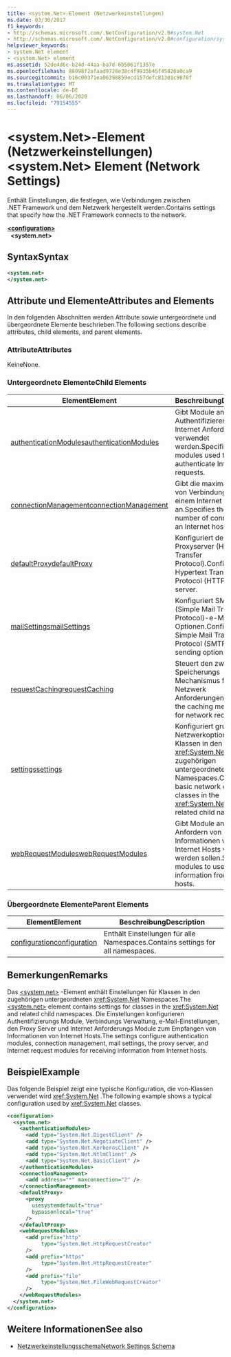 ```yaml
---
title: <system.Net>-Element (Netzwerkeinstellungen)
ms.date: 03/30/2017
f1_keywords:
- http://schemas.microsoft.com/.NetConfiguration/v2.0#system.Net
- http://schemas.microsoft.com/.NetConfiguration/v2.0#configuration/system.Net
helpviewer_keywords:
- system.Net element
- <system.Net> element
ms.assetid: 52de4d6c-b24d-44aa-ba7d-6b5061f1357e
ms.openlocfilehash: 88098f2afaad9728e38c4f9935b45f45826a0ca9
ms.sourcegitcommit: b16c00371ea06398859ecd157defc81301c9070f
ms.translationtype: MT
ms.contentlocale: de-DE
ms.lasthandoff: 06/06/2020
ms.locfileid: "79154555"
---
```

# <a name="systemnet-element-network-settings"></a><span data-ttu-id="2f5cc-102">\<system.Net>-Element (Netzwerkeinstellungen)</span><span class="sxs-lookup"><span data-stu-id="2f5cc-102">\<system.Net> Element (Network Settings)</span></span>
<span data-ttu-id="2f5cc-103">Enthält Einstellungen, die festlegen, wie Verbindungen zwischen .NET Framework und dem Netzwerk hergestellt werden.</span><span class="sxs-lookup"><span data-stu-id="2f5cc-103">Contains settings that specify how the .NET Framework connects to the network.</span></span>  
  
[**\<configuration>**](../configuration-element.md)  
&nbsp;&nbsp;**\<system.net>**  
  
## <a name="syntax"></a><span data-ttu-id="2f5cc-104">Syntax</span><span class="sxs-lookup"><span data-stu-id="2f5cc-104">Syntax</span></span>  
  
```xml  
<system.net>
</system.net>  
```  
  
## <a name="attributes-and-elements"></a><span data-ttu-id="2f5cc-105">Attribute und Elemente</span><span class="sxs-lookup"><span data-stu-id="2f5cc-105">Attributes and Elements</span></span>  
 <span data-ttu-id="2f5cc-106">In den folgenden Abschnitten werden Attribute sowie untergeordnete und übergeordnete Elemente beschrieben.</span><span class="sxs-lookup"><span data-stu-id="2f5cc-106">The following sections describe attributes, child elements, and parent elements.</span></span>  
  
### <a name="attributes"></a><span data-ttu-id="2f5cc-107">Attribute</span><span class="sxs-lookup"><span data-stu-id="2f5cc-107">Attributes</span></span>  
 <span data-ttu-id="2f5cc-108">Keine</span><span class="sxs-lookup"><span data-stu-id="2f5cc-108">None.</span></span>  
  
### <a name="child-elements"></a><span data-ttu-id="2f5cc-109">Untergeordnete Elemente</span><span class="sxs-lookup"><span data-stu-id="2f5cc-109">Child Elements</span></span>  
  
|<span data-ttu-id="2f5cc-110">**Element**</span><span class="sxs-lookup"><span data-stu-id="2f5cc-110">**Element**</span></span>|<span data-ttu-id="2f5cc-111">**Beschreibung**</span><span class="sxs-lookup"><span data-stu-id="2f5cc-111">**Description**</span></span>|  
|-----------------|---------------------|  
|[<span data-ttu-id="2f5cc-112">authenticationModules</span><span class="sxs-lookup"><span data-stu-id="2f5cc-112">authenticationModules</span></span>](authenticationmodules-element-network-settings.md)|<span data-ttu-id="2f5cc-113">Gibt Module an, die zum Authentifizieren von Internet Anforderungen verwendet werden.</span><span class="sxs-lookup"><span data-stu-id="2f5cc-113">Specifies modules used to authenticate Internet requests.</span></span>|  
|[<span data-ttu-id="2f5cc-114">connectionManagement</span><span class="sxs-lookup"><span data-stu-id="2f5cc-114">connectionManagement</span></span>](connectionmanagement-element-network-settings.md)|<span data-ttu-id="2f5cc-115">Gibt die maximale Anzahl von Verbindungen mit einem Internet Host an.</span><span class="sxs-lookup"><span data-stu-id="2f5cc-115">Specifies the maximum number of connections to an Internet host.</span></span>|  
|[<span data-ttu-id="2f5cc-116">defaultProxy</span><span class="sxs-lookup"><span data-stu-id="2f5cc-116">defaultProxy</span></span>](defaultproxy-element-network-settings.md)|<span data-ttu-id="2f5cc-117">Konfiguriert den HTTP-Proxyserver (Hypertext Transfer Protocol).</span><span class="sxs-lookup"><span data-stu-id="2f5cc-117">Configures the Hypertext Transfer Protocol (HTTP) proxy server.</span></span>|  
|[<span data-ttu-id="2f5cc-118">mailSettings</span><span class="sxs-lookup"><span data-stu-id="2f5cc-118">mailSettings</span></span>](mailsettings-element-network-settings.md)|<span data-ttu-id="2f5cc-119">Konfiguriert SMTP (Simple Mail Transport Protocol)-e-Mail-Sende Optionen.</span><span class="sxs-lookup"><span data-stu-id="2f5cc-119">Configures Simple Mail Transport Protocol (SMTP) mail sending options.</span></span>|  
|[<span data-ttu-id="2f5cc-120">requestCaching</span><span class="sxs-lookup"><span data-stu-id="2f5cc-120">requestCaching</span></span>](requestcaching-element-network-settings.md)|<span data-ttu-id="2f5cc-121">Steuert den zwischen Speicherungs Mechanismus für Netzwerk Anforderungen.</span><span class="sxs-lookup"><span data-stu-id="2f5cc-121">Controls the caching mechanism for network requests.</span></span>|  
|[<span data-ttu-id="2f5cc-122">settings</span><span class="sxs-lookup"><span data-stu-id="2f5cc-122">settings</span></span>](settings-element-network-settings.md)|<span data-ttu-id="2f5cc-123">Konfiguriert grundlegende Netzwerkoptionen für Klassen in den <xref:System.Net> zugehörigen untergeordneten Namespaces.</span><span class="sxs-lookup"><span data-stu-id="2f5cc-123">Configures basic network options for classes in the <xref:System.Net> and related child namespaces.</span></span>|  
|[<span data-ttu-id="2f5cc-124">webRequestModules</span><span class="sxs-lookup"><span data-stu-id="2f5cc-124">webRequestModules</span></span>](webrequestmodules-element-network-settings.md)|<span data-ttu-id="2f5cc-125">Gibt Module an, die zum Anfordern von Informationen von Internet Hosts verwendet werden sollen.</span><span class="sxs-lookup"><span data-stu-id="2f5cc-125">Specifies modules to use to request information from Internet hosts.</span></span>|  
  
### <a name="parent-elements"></a><span data-ttu-id="2f5cc-126">Übergeordnete Elemente</span><span class="sxs-lookup"><span data-stu-id="2f5cc-126">Parent Elements</span></span>  
  
|<span data-ttu-id="2f5cc-127">**Element**</span><span class="sxs-lookup"><span data-stu-id="2f5cc-127">**Element**</span></span>|<span data-ttu-id="2f5cc-128">**Beschreibung**</span><span class="sxs-lookup"><span data-stu-id="2f5cc-128">**Description**</span></span>|  
|-----------------|---------------------|  
|[<span data-ttu-id="2f5cc-129">configuration</span><span class="sxs-lookup"><span data-stu-id="2f5cc-129">configuration</span></span>](../configuration-element.md)|<span data-ttu-id="2f5cc-130">Enthält Einstellungen für alle Namespaces.</span><span class="sxs-lookup"><span data-stu-id="2f5cc-130">Contains settings for all namespaces.</span></span>|  
  
## <a name="remarks"></a><span data-ttu-id="2f5cc-131">Bemerkungen</span><span class="sxs-lookup"><span data-stu-id="2f5cc-131">Remarks</span></span>  
 <span data-ttu-id="2f5cc-132">Das [\<system.net>](system-net-element-network-settings.md) -Element enthält Einstellungen für Klassen in den zugehörigen untergeordneten <xref:System.Net> Namespaces.</span><span class="sxs-lookup"><span data-stu-id="2f5cc-132">The [\<system.net>](system-net-element-network-settings.md) element contains settings for classes in the <xref:System.Net> and related child namespaces.</span></span> <span data-ttu-id="2f5cc-133">Die Einstellungen konfigurieren Authentifizierungs Module, Verbindungs Verwaltung, e-Mail-Einstellungen, den Proxy Server und Internet Anforderungs Module zum Empfangen von Informationen von Internet Hosts.</span><span class="sxs-lookup"><span data-stu-id="2f5cc-133">The settings configure authentication modules, connection management, mail settings, the proxy server, and Internet request modules for receiving information from Internet hosts.</span></span>  
  
## <a name="example"></a><span data-ttu-id="2f5cc-134">Beispiel</span><span class="sxs-lookup"><span data-stu-id="2f5cc-134">Example</span></span>  
 <span data-ttu-id="2f5cc-135">Das folgende Beispiel zeigt eine typische Konfiguration, die von-Klassen verwendet wird <xref:System.Net> .</span><span class="sxs-lookup"><span data-stu-id="2f5cc-135">The following example shows a typical configuration used by <xref:System.Net> classes.</span></span>  
  
```xml  
<configuration>  
  <system.net>  
    <authenticationModules>  
      <add type="System.Net.DigestClient" />  
      <add type="System.Net.NegotiateClient" />  
      <add type="System.Net.KerberosClient" />  
      <add type="System.Net.NtlmClient" />  
      <add type="System.Net.BasicClient" />  
    </authenticationModules>  
    <connectionManagement>  
      <add address="*" maxconnection="2" />  
    </connectionManagement>  
    <defaultProxy>  
      <proxy  
        usesystemdefault="true"  
        bypassonlocal="true"  
      />  
    </defaultProxy>  
    <webRequestModules>  
      <add prefix="http"  
           type="System.Net.HttpRequestCreator"  
      />  
      <add prefix="https"  
           type="System.Net.HttpRequestCreator"  
      />  
      <add prefix="file"  
           type="System.Net.FileWebRequestCreator"  
      />  
    </webRequestModules>  
  </system.net>  
</configuration>  
```  
  
## <a name="see-also"></a><span data-ttu-id="2f5cc-136">Weitere Informationen</span><span class="sxs-lookup"><span data-stu-id="2f5cc-136">See also</span></span>

- [<span data-ttu-id="2f5cc-137">Netzwerkeinstellungsschema</span><span class="sxs-lookup"><span data-stu-id="2f5cc-137">Network Settings Schema</span></span>](index.md)
